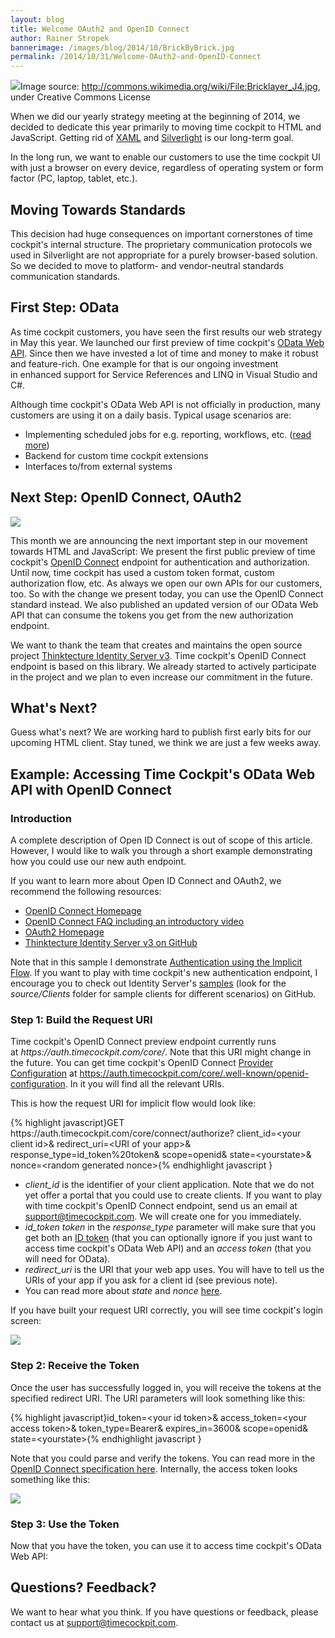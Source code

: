 ```yaml
---
layout: blog
title: Welcome OAuth2 and OpenID Connect
author: Rainer Stropek
bannerimage: /images/blog/2014/10/BrickByBrick.jpg
permalink: /2014/10/31/Welcome-OAuth2-and-OpenID-Connect
---
```


<div class="imageCaption" xmlns="http://www.w3.org/1999/xhtml">
  <img src="{{site.baseurl}}/images/blog/2014/10/BrickByBrick.jpg" />Image source: <a href="http://commons.wikimedia.org/wiki/File:Bricklayer_J4.jpg" target="_blank">http://commons.wikimedia.org/wiki/File:Bricklayer_J4.jpg</a>, under Creative Commons License</div><p xmlns="http://www.w3.org/1999/xhtml">When we did our yearly strategy meeting at the beginning of 2014, we decided to dedicate this year primarily to moving time cockpit to HTML and JavaScript. Getting rid of <a href="http://msdn.microsoft.com/en-us/library/ms752059(v=vs.110).aspx" target="_blank">XAML</a> and <a href="http://www.microsoft.com/silverlight/" target="_blank">Silverlight</a> is our long-term goal.</p><p class="showcase" xmlns="http://www.w3.org/1999/xhtml">In the long run, we want to enable our customers to use the time cockpit UI with just a browser on every device, regardless of operating system or form factor (PC, laptop, tablet, etc.).</p><h2 xmlns="http://www.w3.org/1999/xhtml">Moving Towards Standards</h2><p xmlns="http://www.w3.org/1999/xhtml">This decision had huge consequences on important cornerstones of time cockpit's internal structure. The proprietary communication protocols we used in Silverlight are not appropriate for a purely browser-based solution. So we decided to move to platform- and vendor-neutral standards communication standards.</p><h2 xmlns="http://www.w3.org/1999/xhtml">First Step: OData</h2><p xmlns="http://www.w3.org/1999/xhtml">As time cockpit customers, you have seen the first results our web strategy in May this year. We launched our first preview of time cockpit's <a href="http://www.timecockpit.com/blog/2014/04/27/Adding-Web-to-our-API" target="_blank">OData Web API</a>. Since then we have invested a lot of time and money to make it robust and feature-rich. One example for that is our ongoing investment in enhanced support for Service References and LINQ in Visual Studio and C#.</p><p xmlns="http://www.w3.org/1999/xhtml">Although time cockpit's OData Web API is not officially in production, many customers are using it on a daily basis. Typical usage scenarios are:</p><ul xmlns="http://www.w3.org/1999/xhtml">
  <li>Implementing scheduled jobs for e.g. reporting, workflows, etc. (<a href="http://www.timecockpit.com/blog/2014/05/30/Warning-Emails-in-Case-of-Budget-Overrun" target="_blank">read more</a>)</li>
  <li>Backend for custom time cockpit extensions</li>
  <li>Interfaces to/from external systems</li>
</ul><h2 xmlns="http://www.w3.org/1999/xhtml">Next Step: OpenID Connect, OAuth2</h2><p class="floatRight" xmlns="http://www.w3.org/1999/xhtml">
  <img src="{{site.baseurl}}/images/blog/2014/10/openid-logo-wordmark.png" />
</p><p xmlns="http://www.w3.org/1999/xhtml">This month we are announcing the next important step in our movement towards HTML and JavaScript: We present the first public preview of time cockpit's <a href="http://oauth.net/2/" target="_blank"></a><a href="http://openid.net/connect/" target="_blank">OpenID Connect</a> endpoint for authentication and authorization. Until now, time cockpit has used a custom token format, custom authorization flow, etc. As always we open our own APIs for our customers, too. So with the change we present today, you can use the OpenID Connect standard instead. We also published an updated version of our OData Web API that can consume the tokens you get from the new authorization endpoint.</p><p class="showcase" xmlns="http://www.w3.org/1999/xhtml">We want to thank the team that creates and maintains the open source project <a href="https://github.com/thinktecture/Thinktecture.IdentityServer.v3" target="_blank">Thinktecture Identity Server v3</a>. Time cockpit's OpenID Connect endpoint is based on this library. We already started to actively participate in the project and we plan to even increase our commitment in the future.</p><h2 xmlns="http://www.w3.org/1999/xhtml">What's Next?</h2><p xmlns="http://www.w3.org/1999/xhtml">Guess what's next? We are working hard to publish first early bits for our upcoming HTML client. Stay tuned, we think we are just a few weeks away.</p><h2 xmlns="http://www.w3.org/1999/xhtml">Example: Accessing Time Cockpit's OData Web API with OpenID Connect</h2><h3 xmlns="http://www.w3.org/1999/xhtml">Introduction</h3><p xmlns="http://www.w3.org/1999/xhtml">A complete description of Open ID Connect is out of scope of this article. However, I would like to walk you through a short example demonstrating how you could use our new auth endpoint.</p><p class="showcase" xmlns="http://www.w3.org/1999/xhtml">If you want to learn more about Open ID Connect and OAuth2, we recommend the following resources:</p><ul xmlns="http://www.w3.org/1999/xhtml">
  <li>
    <a href="http://openid.net/connect/" target="_blank">OpenID Connect Homepage</a>
  </li>
  <li>
    <a href="http://openid.net/connect/faq/" target="_blank">OpenID Connect FAQ including an introductory video</a>
  </li>
  <li>
    <a href="http://oauth.net/2/" target="_blank">OAuth2 Homepage</a>
  </li>
  <li>
    <a href="https://github.com/thinktecture/Thinktecture.IdentityServer.v3" target="_blank">Thinktecture Identity Server v3 on GitHub</a>
  </li>
</ul><p xmlns="http://www.w3.org/1999/xhtml">Note that in this sample I demonstrate <a href="http://openid.net/specs/openid-connect-core-1_0.html#ImplicitFlowAuth" target="_blank">Authentication using the Implicit Flow</a>. If you want to play with time cockpit's new authentication endpoint, I encourage you to check out Identity Server's <a href="https://github.com/thinktecture/Thinktecture.IdentityServer.v3.Samples/">samples</a> (look for the <em>source/Clients</em> folder for sample clients for different scenarios) on GitHub.</p><h3 xmlns="http://www.w3.org/1999/xhtml">Step 1: Build the Request URI</h3><p xmlns="http://www.w3.org/1999/xhtml">Time cockpit's OpenID Connect preview endpoint currently runs at <em>https://auth.timecockpit.com/core/</em>. Note that this URI might change in the future. You can get time cockpit's OpenID Connect <a href="http://openid.net/specs/openid-connect-discovery-1_0.html#ProviderConfig" target="_blank">Provider Configuration</a> at <a href="https://auth.timecockpit.com/core/.well-known/openid-configuration" target="_blank">https://auth.timecockpit.com/core/.well-known/openid-configuration</a>. In it you will find all the relevant URIs.</p><p xmlns="http://www.w3.org/1999/xhtml">This is how the request URI for implicit flow would look like:</p>{% highlight javascript}GET https://auth.timecockpit.com/core/connect/authorize?&#xA;&#x9;client_id=&lt;your client id&gt;&amp;&#xA;&#x9;redirect_uri=&lt;URI of your app&gt;&amp;&#xA;&#x9;response_type=id_token%20token&amp;&#xA;&#x9;scope=openid&amp;&#xA;&#x9;state=&lt;yourstate&gt;&amp;&#xA;&#x9;nonce=&lt;random generated nonce&gt;{% endhighlight javascript }<ul xmlns="http://www.w3.org/1999/xhtml">
  <li>
    <em>client_id</em> is the identifier of your client application. Note that we do not yet offer a portal that you could use to create clients. If you want to play with time cockpit's OpenID Connect endpoint, send us an email at <a href="mailto:support@timecockpit.com" target="_blank">support@timecockpit.com</a>. We will create one for you immediately.</li>
  <li>
    <em>id_token token</em> in the <em>response_type</em> parameter will make sure that you get both an <a href="http://openid.net/specs/oauth-v2-multiple-response-types-1_0.html#id_token" target="_blank">ID token</a> (that you can optionally ignore if you just want to access time cockpit's OData Web API) and an <em>access token</em> (that you will need for OData).</li>
  <li>
    <em>redirect_uri</em> is the URI that your web app uses. You will have to tell us the URIs of your app if you ask for a client id (see previous note).</li>
  <li>You can read more about <em>state</em> and <em>nonce </em><a href="http://openid.net/specs/openid-connect-core-1_0.html#AuthRequest" target="_blank">here</a>.</li>
</ul><p xmlns="http://www.w3.org/1999/xhtml">If you have built your request URI correctly, you will see time cockpit's login screen:</p><p xmlns="http://www.w3.org/1999/xhtml">
  <img src="{{site.baseurl}}/images/blog/2014/10/tclogin.png" />
</p><h3 xmlns="http://www.w3.org/1999/xhtml">Step 2: Receive the Token</h3><p xmlns="http://www.w3.org/1999/xhtml">Once the user has successfully logged in, you will receive the tokens at the specified redirect URI. The URI parameters will look something like this:</p>{% highlight javascript}id_token=&lt;your id token&gt;&amp;&#xA;access_token=&lt;your access token&gt;&amp;&#xA;token_type=Bearer&amp;&#xA;expires_in=3600&amp;&#xA;scope=openid&amp;&#xA;state=&lt;yourstate&gt;{% endhighlight javascript }<p xmlns="http://www.w3.org/1999/xhtml">Note that you could parse and verify the tokens. You can read more in the <a href="http://openid.net/specs/openid-connect-core-1_0.html#ImplicitTokenValidation" target="_blank">OpenID Connect specification here</a>. Internally, the access token looks something like this:</p><p xmlns="http://www.w3.org/1999/xhtml">
  <img src="{{site.baseurl}}/images/blog/2014/10/accessToken.png" />
</p><h3 xmlns="http://www.w3.org/1999/xhtml">Step 3: Use the Token</h3><p xmlns="http://www.w3.org/1999/xhtml">Now that you have the token, you can use it to access time cockpit's OData Web API:</p><f:function name="Composite.Media.ImageGallery.Slimbox2" xmlns:f="http://www.composite.net/ns/function/1.0">
  <f:param name="MediaImage" value="MediaArchive:05867889-de92-469b-bdd9-bb1c06e4b359" />
  <f:param name="ThumbnailMaxWidth" value="800" />
  <f:param name="ThumbnailMaxHeight" value="800" />
  <f:param name="ImageMaxWidth" value="1280" />
  <f:param name="ImageMaxHeight" value="1024" />
</f:function><h2 xmlns="http://www.w3.org/1999/xhtml">Questions? Feedback?</h2><p xmlns="http://www.w3.org/1999/xhtml">We want to hear what you think. If you have questions or feedback, please contact us at <a href="mailto:support@timecockpit.com">support@timecockpit.com</a>.</p>